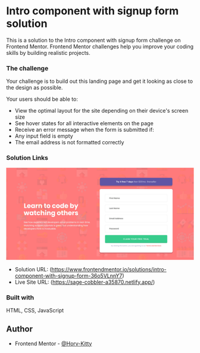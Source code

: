 # Intro component with signup form solution

This is a solution to the Intro component with signup form challenge on Frontend Mentor. Frontend Mentor challenges help you improve your coding skills by building realistic projects.

### The challenge

Your challenge is to build out this landing page and get it looking as close to the design as possible.

Your users should be able to:

- View the optimal layout for the site depending on their device's screen size
- See hover states for all interactive elements on the page
- Receive an error message when the form is submitted if:
- Any input field is empty
- The email address is not formatted correctly

### Solution Links

![](src/images/screenshot.jpg)

- Solution URL: (https://www.frontendmentor.io/solutions/intro-component-with-signup-form-36o5VLnnY7)
- Live Site URL: (https://sage-cobbler-a35870.netlify.app/)

### Built with

HTML, CSS, JavaScript

## Author

- Frontend Mentor - [@Horv-Kitty](https://www.frontendmentor.io/profile/Horv-Kitty)
